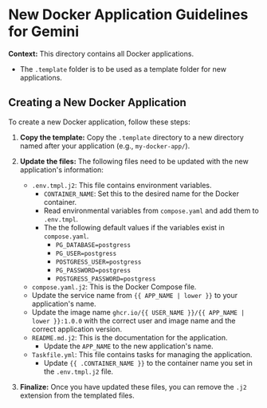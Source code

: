 # New Docker Application Guidelines for Gemini

**Context:** This directory contains all Docker applications.
- The `.template` folder is to be used as a template folder for new applications.

## Creating a New Docker Application

To create a new Docker application, follow these steps:

1. **Copy the template:** Copy the `.template` directory to a new directory named after your application (e.g., `my-docker-app/`).

2. **Update the files:** The following files need to be updated with the new application's information:

    - `.env.tmpl.j2`: This file contains environment variables.
      - `CONTAINER_NAME`: Set this to the desired name for the Docker container.
      - Read environmental variables from `compose.yaml` and add them to `.env.tmpl`.
      - The the following default values if the variables exist in `compose.yaml`.
        - `PG_DATABASE=postgress`
        - `PG_USER=postgress`
        - `POSTGRESS_USER=postgress`
        - `PG_PASSWORD=postgress`
        - `POSTGRESS_PASSWORD=postgress`
    -   `compose.yaml.j2`: This is the Docker Compose file.
      - Update the service name from `{{ APP_NAME | lower }}` to your application's name.
      - Update the image name `ghcr.io/{{ USER_NAME }}/{{ APP_NAME | lower }}:1.0.0` with the correct user and image name and the correct application version.
    - `README.md.j2`: This is the documentation for the application.
      - Update the `APP_NAME` to the new application's name.
    - `Taskfile.yml`: This file contains tasks for managing the application.
      - Update `{{ .CONTAINER_NAME }}` to the container name you set in the `.env.tmpl.j2` file.

3.  **Finalize:** Once you have updated these files, you can remove the `.j2` extension from the templated files.
